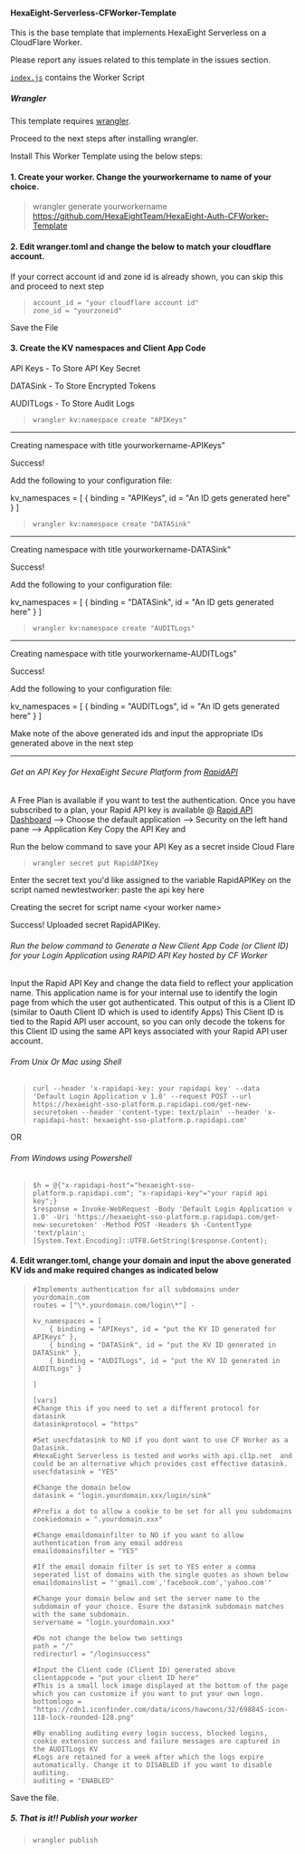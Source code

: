 #### HexaEight-Serverless-CFWorker-Template

This is the base template that implements HexaEight Serverless on a CloudFlare Worker.

Please report any issues related to this template in the issues section.

[`index.js`](https://github.com/HexaEightTeam/HexaEight-Auth-CFWorker-Template/blob/main/index.js) contains the Worker Script

##### Wrangler

This template requires [wrangler](https://github.com/cloudflare/wrangler).

Proceed to the next steps after installing wrangler.

Install This Worker Template using the below steps:

#### 1. Create your worker. Change the yourworkername to name of your choice. 

>wrangler generate yourworkername https://github.com/HexaEightTeam/HexaEight-Auth-CFWorker-Template

#### 2. Edit wranger.toml and change the below to match your cloudflare account. 
If your correct account id and zone id is already shown, you can skip this and proceed to next step

>     account_id = "your cloudflare account id"
>     zone_id = "yourzoneid"

Save the File


#### 3. Create the KV namespaces and Client App Code 

API Keys - To Store API Key Secret

DATASink  - To Store Encrypted Tokens

AUDITLogs - To Store Audit Logs

>     wrangler kv:namespace create "APIKeys"

---
Creating namespace with title yourworkername-APIKeys"

Success!

Add the following to your configuration file:

kv_namespaces = [
{ binding = "APIKeys", id = "An ID gets generated here" }
]


>     wrangler kv:namespace create "DATASink"

---
Creating namespace with title yourworkername-DATASink"

Success!

Add the following to your configuration file:

kv_namespaces = [
{ binding = "DATASink", id = "An ID gets generated here" }
]

>
>     wrangler kv:namespace create "AUDITLogs"

---
Creating namespace with title yourworkername-AUDITLogs"

Success!

Add the following to your configuration file:

kv_namespaces = [
{ binding = "AUDITLogs", id = "An ID gets generated here" }
]


Make note of the above generated ids and input the appropriate IDs generated above in the next step

---

###### Get an API Key for HexaEight Secure Platform from [RapidAPI](https://rapidapi.com/hexaeight-hexaeight-default/api/hexaeight-sso-platform/pricing)

A Free Plan is available if you want to test the authentication. Once you have subscribed to a plan, your Rapid API key is available 
@
[Rapid API Dashboard](https://rapidapi.com/developer/dashboard) --> Choose the default application --> Security on the left hand pane --> Application Key
Copy the API Key and 

Run the below command to save your API Key as a secret inside Cloud Flare

>     wrangler secret put RapidAPIKey
  
Enter the secret text you'd like assigned to the variable RapidAPIKey on the script named newtestworker:
paste the api key here

Creating the secret for script name \<your worker name\>

  Success! Uploaded secret RapidAPIKey.
  
###### Run the below command to Generate a New Client App Code (or Client ID) for your Login Application using RAPID API Key hosted by CF Worker

Input the Rapid API Key and change the data field to reflect your application name.  This application name is for your internal use to identify
the login page from which the user got authenticated.  This output of this is a Client ID (similar to Oauth Client ID which is used to identify Apps)
This Client ID is tied to the Rapid API user account, so you can only decode the tokens for this Client ID using the same API keys associated with 
your Rapid API user account.

###### From Unix Or Mac using Shell
>     curl --header 'x-rapidapi-key: your rapidapi key' --data 'Default Login Application v 1.0' --request POST --url https://hexaeight-sso-platform.p.rapidapi.com/get-new-securetoken --header 'content-type: text/plain' --header 'x-rapidapi-host: hexaeight-sso-platform.p.rapidapi.com'

OR

###### From Windows using Powershell
>     $h = @{"x-rapidapi-host"="hexaeight-sso-platform.p.rapidapi.com"; "x-rapidapi-key"="your rapid api key";}
>     $response = Invoke-WebRequest -Body 'Default Login Application v 1.0' -Uri 'https://hexaeight-sso-platform.p.rapidapi.com/get-new-securetoken' -Method POST -Headers $h -ContentType 'text/plain';[System.Text.Encoding]::UTF8.GetString($response.Content);


#### 4. Edit wranger.toml, change your domain and input the above generated KV ids and make required changes as indicated below

>     #Implements authentication for all subdomains under yourdomain.com
>     routes = ["\*.yourdomain.com/login\*"] - 
>
>     kv_namespaces = [
>         { binding = "APIKeys", id = "put the KV ID generated for APIKeys" },
>	      { binding = "DATASink", id = "put the KV ID generated in DATASink" },
>	      { binding = "AUDITLogs", id = "put the KV ID generated in AUDITLogs" }
>
>     ]
>
>     [vars]
>     #Change this if you need to set a different protocol for datasink
>     datasinkprotocol = "https"
>
>     #Set usecfdatasink to NO if you dont want to use CF Worker as a Datasink.  
>     #HexaEight Serverless is tested and works with api.cl1p.net  and could be an alternative which provides cost effective datasink.  
>     usecfdatasink = "YES"
>
>     #Change the domain below
>     datasink = "login.yourdomain.xxx/login/sink"
>
>     #Prefix a dot to allow a cookie to be set for all you subdomains
>     cookiedomain = ".yourdomain.xxx"
>
>     #Change emaildomainfilter to NO if you want to allow authentication from any email address
>     emaildomainsfilter = "YES"
>      
>     #If the email domain filter is set to YES enter a comma seperated list of domains with the single quotes as shown below
>     emaildomainslist = "'gmail.com','facebook.com','yahoo.com'"
>
>     #Change your domain below and set the server name to the subdomain of your choice. Esure the datasink subdomain matches with the same subdomain.
>     servername = "login.yourdomain.xxx"
>
>     #Do not change the below two settings
>     path = "/"
>     redirecturl = "/loginsuccess"
>
>     #Input the Client code (Client ID) generated above
>     clientappcode = "put your client ID here"
>     #This is a small lock image displayed at the bottom of the page which you can customize if you want to put your own logo.
>     bottomlogo = "https://cdn1.iconfinder.com/data/icons/hawcons/32/698845-icon-118-lock-rounded-128.png"
>
>     #By enabling auditing every login success, blocked logins, cookie extension success and failure messages are captured in the AUDITLogs KV
>     #Logs are retained for a week after which the logs expire automatically. Change it to DISABLED if you want to disable auditing.
>     auditing = "ENABLED"
>

Save the file.

##### 5. That is it!! Publish your worker

>     wrangler publish
